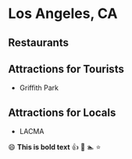 # Los Angeles, CA
## Restaurants

## Attractions for Tourists

- Griffith Park

## Attractions for Locals

- LACMA

:smile: **This is bold text** :thumbsup: :camel: :swimmer: :star: 
